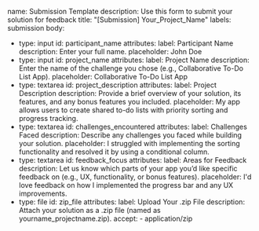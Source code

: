 name: Submission Template
description: Use this form to submit your solution for feedback
title: "[Submission] Your_Project_Name"
labels: submission
body:
  - type: input
    id: participant_name
    attributes:
      label: Participant Name
      description: Enter your full name.
      placeholder: John Doe
  - type: input
    id: project_name
    attributes:
      label: Project Name
      description: Enter the name of the challenge you chose (e.g., Collaborative To-Do List App).
      placeholder: Collaborative To-Do List App
  - type: textarea
    id: project_description
    attributes:
      label: Project Description
      description: Provide a brief overview of your solution, its features, and any bonus features you included.
      placeholder: My app allows users to create shared to-do lists with priority sorting and progress tracking.
  - type: textarea
    id: challenges_encountered
    attributes:
      label: Challenges Faced
      description: Describe any challenges you faced while building your solution.
      placeholder: I struggled with implementing the sorting functionality and resolved it by using a conditional column.
  - type: textarea
    id: feedback_focus
    attributes:
      label: Areas for Feedback
      description: Let us know which parts of your app you’d like specific feedback on (e.g., UX, functionality, or bonus features).
      placeholder: I'd love feedback on how I implemented the progress bar and any UX improvements.
  - type: file
    id: zip_file
    attributes:
      label: Upload Your .zip File
      description: Attach your solution as a .zip file (named as yourname_projectname.zip).
      accept:
        - application/zip
